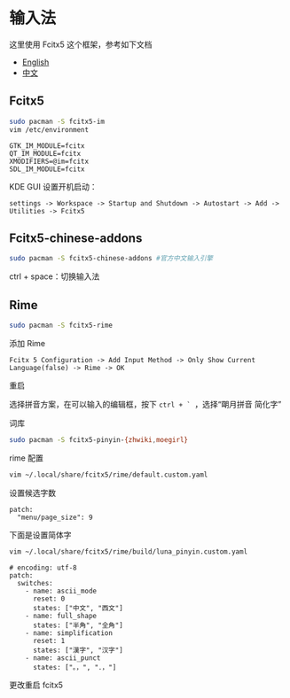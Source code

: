 # 输入法

这里使用 Fcitx5 这个框架，参考如下文档

- [English](https://wiki.archlinux.org/index.php/Fcitx5)
- [中文](https://wiki.archlinux.org/index.php/Fcitx5_(简体中文))

## Fcitx5

```bash
sudo pacman -S fcitx5-im
vim /etc/environment
```

```text
GTK_IM_MODULE=fcitx
QT_IM_MODULE=fcitx
XMODIFIERS=@im=fcitx
SDL_IM_MODULE=fcitx
```

KDE GUI 设置开机启动：

```text
settings -> Workspace -> Startup and Shutdown -> Autostart -> Add -> Utilities -> Fcitx5
```

## Fcitx5-chinese-addons

```bash
sudo pacman -S fcitx5-chinese-addons #官方中文输入引擎
```

ctrl + space：切换输入法

## Rime

```bash
sudo pacman -S fcitx5-rime
```

添加 Rime

```text
Fcitx 5 Configuration -> Add Input Method -> Only Show Current Language(false) -> Rime -> OK
```

重启

选择拼音方案，在可以输入的编辑框，按下 ``ctrl + ` ``，选择“朙月拼音 简化字”

词库

```bash
sudo pacman -S fcitx5-pinyin-{zhwiki,moegirl}
```

rime 配置

```bash
vim ~/.local/share/fcitx5/rime/default.custom.yaml
```

设置候选字数

```text
patch:
  "menu/page_size": 9
```

下面是设置简体字

```bash
vim ~/.local/share/fcitx5/rime/build/luna_pinyin.custom.yaml
```

```text
# encoding: utf-8
patch:
  switches:
    - name: ascii_mode
      reset: 0
      states: ["中文", "西文"]
    - name: full_shape
      states: ["半角", "全角"]
    - name: simplification
      reset: 1
      states: ["漢字", "汉字"]
    - name: ascii_punct
      states: ["。，", "．，"]
```

更改重启 fcitx5